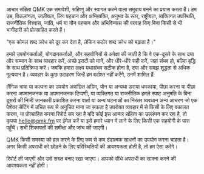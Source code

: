 आचार संहिता
QMK एक समावेशी, सहिष्णु और स्वागत करने वाला समुदाय बनने का प्रयास करता है। हम उम्र, विकलांगता, जातीयता, लिंग पहचान और अभिव्यक्ति, अनुभव के स्तर, राष्ट्रीयता, व्यक्तिगत उपस्थिति, राजनीतिक विश्वास, जाति, धर्म या यौन पहचान और अभिविन्यास की परवाह किए बिना किसी से भी भागीदारी को प्रोत्साहित करते हैं।

"एक कोमल शब्द क्रोध को दूर कर देता है, लेकिन कठोर शब्द क्रोध को बढ़ाता है।"

हमारे उपयोगकर्ताओं, योगदानकर्ताओं, और सहयोगियों से अपेक्षा की जाती है कि वे एक-दूसरे के साथ दया और सम्मान के साथ व्यवहार करें, अच्छे इरादों को मानें, और धीरे-धीरे सही करें, जहां संभव हो, बल्कि वृद्धि के साथ प्रतिक्रिया करें। जबकि हमारा लक्ष्य यथासंभव सटीक होना है, दया और समझ शुद्धता से अधिक मूल्यवान है। व्यवहार के कुछ उदाहरण जिन्हें हम बर्दाश्त नहीं करेंगे, उनमें शामिल हैं:

लैंगिक भाषा या कल्पना का उपयोग
अवांछित अग्रिम, यौन या अन्यथा
डराया धमकाया, पीछा करना या पीछा करना
अपमानजनक या अपमानजनक टिप्पणी, या व्यक्तिगत या राजनीतिक हमले
स्पष्ट अनुमति के बिना दूसरों की निजी जानकारी प्रकाशित करना
वार्ता या अन्य घटनाओं का निरंतर व्यवधान
अन्य आचरण जो एक पेशेवर सेटिंग में उचित रूप से अनुचित माना जा सकता है
उपरोक्त व्यवहार में से किसी के लिए वकालत करना, या प्रोत्साहित करना
रिपोर्ट कर रहा है
यदि कोई इस आचार संहिता का उल्लंघन कर रहा है, तो कृपया hello@qmk.fm पर ईमेल करें या इसे हमारे ध्यान में लाने के लिए किसी एक सहयोगी के पास पहुँचें। सभी शिकायतों की समीक्षा और जांच की जाएगी।

QMK किसी समस्या को हल करने के लिए कम से कम दंडात्मक साधनों का उपयोग करना चाहता है। अगर किसी अपराधी को छोड़ने के लिए परिस्थितियों की आवश्यकता होती है, तो हम ऐसा करेंगे।

रिपोर्ट ली जाएगी और उसे सख्त बनाए रखा जाएगा। आपको सीधे अपराधी का सामना करने की आवश्यकता नहीं होगी।
